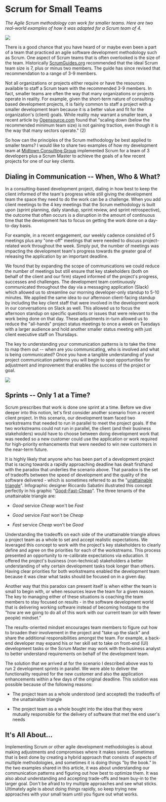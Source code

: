 # Scrum for Small Teams

*The Agile Scrum methodology can work for smaller teams. Here are two real-world examples of how it was adapted for a Scrum team of 4.*

![](https://static.wixstatic.com/media/a2b270_3f3bb436095c48cfb2f36ad0387d5af5~mv2.jpg/v1/fill/w_1200,h_644,al_c,q_90/a2b270_3f3bb436095c48cfb2f36ad0387d5af5~mv2.webp)

There is a good chance that you have heard of or maybe even been a part of a team that practiced an agile software development methodology such as Scrum. One aspect of Scrum teams that is often overlooked is the size of the team. Historically [ScrumGuides.org](https://scrumguides.org/scrum-guide.html#team) recommended that the ideal Scrum team size is 7, plus or minus two members. The guide has since revised that recommendation to a range of 3-9 members.

Not all organizations or projects either require or have the resources available to staff a Scrum team with the recommended 3-9 members. In fact, smaller teams are often the way that many organizations or projects operate in reality. For example, given the short-term nature of consulting-based development projects, it is fairly common to staff a project with a smaller development team because it is a better value and fit for the organization's (client) goals. While reality may warrant a smaller team, a recent article by [Opensource.com](https://opensource.com/article/19/1/what-small-scale-scrum) found that "scaling down (below the recommended minimum team size) is not gaining traction, even though it is the way that many sectors operate." (2)

So how can the principles of the Scrum methodology be best applied to smaller teams? I would like to share two examples of how my development team at [Midtown Consulting Group](http://www.midtowncg.com/) implemented Scrum for a team of 3 developers plus a Scrum Master to achieve the goals of a few recent projects for one of our key clients.

## Dialing in Communication -- When, Who & What?

In a consulting-based development project, dialing in how best to keep the client informed of the team's progress while still giving the development team the space they need to do the work can be a challenge. When you add client meetings to the 4 key meetings that the Scrum methodology is built upon (sprint planning, daily standup, sprint review, and sprint retrospective), the outcome that often occurs is a disruption in the amount of continuous time that the development has to focus on getting the work done on a day-to-day basis.

For example, in a recent engagement, our weekly cadence consisted of 5 meetings plus any "one-off" meetings that were needed to discuss project-related work throughout the week. Simply put, the number of meetings was impacting the development team's progress towards the greater goal of releasing the application by an important deadline.

We found that by expanding the scope of communications we could reduce the number of meetings but still ensure that key stakeholders (both on behalf of the client and our firm) stayed informed of the project's progress, successes and challenges. The development team continuously communicated throughout the day via a messaging application (Slack) which allowed us to streamline our morning developer-only standup to 5-10 minutes. We applied the same idea to our afternoon client-facing standup by including the key client staff that were involved in the development work in our conversations on Slack as well. This allowed us to focus the afternoon standup on specific questions or issues that were relevant to the work being done on that day. These adjustments in-turn allowed us to reduce the "all-hands" project status meetings to once a week on Tuesdays with a larger audience and hold another smaller status meeting with just client executive staff on Thursdays.

The key to understanding your communication patterns is to take the time to map them out -- when are you communicating, who is involved and what is being communicated? Once you have a tangible understanding of your project communication patterns you will begin to spot opportunities for adjustment and improvement that enables the success of the project or goal.

![](https://static.wixstatic.com/media/a2b270_5e3d4ef4dfa14583b719867836632347~mv2.jpg/v1/fill/w_539,h_542,al_c,lg_1,q_90/a2b270_5e3d4ef4dfa14583b719867836632347~mv2.webp)

## Sprints -- Only 1 at a Time?

Scrum prescribes that work is done one sprint at a time. Before we dive deeper into this notion, let's first consider another scenario from a recent client project. In this scenario, our development team faced two workstreams that needed to run in parallel to meet the project goals. If the two workstreams could not run in parallel, the client (and their business stakeholders) would have to choose between doing development work that was needed so a new customer could use the application or work required for high-priority enhancements that were needed to win new customers in the near-term future.

It is highly likely that anyone who has been part of a development project that is racing towards a rapidly approaching deadline has dealt firsthand with the paradox that underlies the scenario above. That paradox is the set of tradeoffs between the speed of development and the quality of the software delivered - which is sometimes referred to as the "[unattainable triangle](https://smallbusiness.chron.com/unattainable-triangle-advertising-20932.html)". Infographic designer Riccardo Sabatini illustrated this concept perfectly in his graphic "[Good-Fast-Cheap](https://visual.ly/community/Infographics/business/good-fast-cheap-do-we-expect-too-much)". The three tenants of the unattainable triangle are:

-   *Good* service *Cheap* won't be *Fast*

-   *Good* service *Fast* won't be *Cheap*

-   *Fast* service *Cheap* won't be *Good*

Understanding the tradeoffs on each side of the unattainable triangle allows a project team as a whole to set and accept realistic expectations. We leveraged this concept to work with the project's key stakeholders to clearly define and agree on the priorities for each of the workstreams. This process presented an opportunity to re-calibrate expectations via education. It offered the project's business (non-technical) stakeholders a better understanding of why certain development tasks took longer than others. Having clear priorities for both workstreams enabled the development team because it was clear what tasks should be focused on in a given day.

Another way that this paradox can present itself is when either the team is small to begin with, or when resources leave the team for a given reason. The key to managing either of these situations is coaching the team members to stay focused on results - in the software development world that is delivering working software instead of becoming hostage to the "how are we going to do all of this work with our current team (or with fewer people) mindset."

The results-oriented mindset encourages team members to figure out how to broaden their involvement in the project and "take up the slack" and share the additional responsibilities amongst the team. For example, a back-end developer may expand his or her skill set to take on front-end (UI) development tasks or the Scrum Master may work with the business analyst to better understand requirements on behalf of the development team.

The solution that we arrived at for the scenario I described above was to run 2 development sprints in parallel. We were able to deliver the functionality required for the new customer and also the application enhancements within a few days of the original deadline. This solution was possible because of the following reasons:

-   The project team as a whole understood (and accepted) the tradeoffs of the unattainable triangle

-   The project team as a whole bought into the idea that they were mutually responsible for the delivery of software that met the end user's needs

## It's All About...

Implementing Scrum or other agile development methodologies is about making adjustments and compromises where it makes sense. Sometimes that is best done by creating a hybrid approach that consists of aspects of multiple methodologies, and sometimes it is doing things "by the book." In the two examples shared in this article, it was about understanding our communication patterns and figuring out how best to optimize them. It was also about understanding and accepting trade-offs and team buy-in to the larger goal. Don't be afraid to try multiple approaches and see what sticks. Ultimately agile is about doing things rapidly, so keep trying new approaches with your small team until you figure out what works.